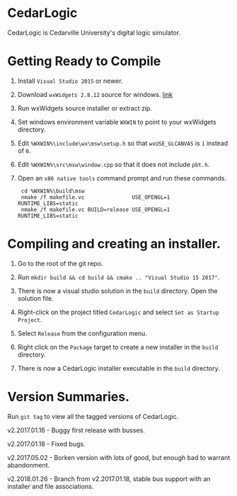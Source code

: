 
# CedarLogic

CedarLogic is Cedarville University's digital logic simulator.

# Getting Ready to Compile

1. Install `Visual Studio 2015` or newer.

2. Download `wxWidgets 2.8.12` source for windows. [link](http://www.wxwidgets.org/downloads/)

3. Run wxWidgets source installer or extract zip.

4. Set windows environment variable `WXWIN` to point to your wxWidgets directory.

5. Edit `%WXWIN%\include\wx\msw\setup.h` so that `wxUSE_GLCANVAS` is `1` instead of `0`.

6. Edit `%WXWIN%\src\msw\window.cpp` so that it does not include `pbt.h`.

7. Open an `x86 native tools` command prompt and run these commands.
	
		cd %WXWIN%\build\msw
		nmake /f makefile.vc               USE_OPENGL=1 RUNTIME_LIBS=static
		nmake /f makefile.vc BUILD=release USE_OPENGL=1 RUNTIME_LIBS=static

# Compiling and creating an installer.

1. Go to the root of the git repo.

2. Run `mkdir build && cd build && cmake .. "Visual Studio 15 2017"`.

3. There is now a visual studio solution in the `build` directory. Open the solution file.

4. Right-click on the project titled `CedarLogic` and select `Set as Startup Project`.

5. Select `Release` from the configuration menu.

6. Right click on the `Package` target to create a new installer in the `build` directory.

7. There is now a CedarLogic installer executable in the `build` directory.

# Version Summaries.

Run `git tag` to view all the tagged versions of CedarLogic.

v2.2017.01.16 - Buggy first release with busses.

v2.2017.01.18 - Fixed bugs.

v2.2017.05.02 - Borken version with lots of good, but enough bad to warrant abandonment.

v2.2018.01.26 - Branch from v2.2017.01.18, stable bus support with an installer and file associations.
